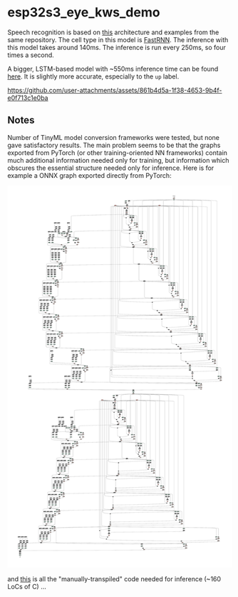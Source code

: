 # esp32s3_eye_kws_demo

Speech recognition is based on [this](https://github.com/microsoft/EdgeML/blob/master/docs/publications/Sha-RNN.pdf)
architecture and examples from the same repository. The cell type in this model is [FastRNN](https://github.com/microsoft/EdgeML/blob/master/docs/publications/FastGRNN.pdf).
The inference with this model takes around 140ms. The inference is run every 250ms, so four times a second.

A bigger, LSTM-based model with ~550ms inference time can be found [here](https://github.com/mryndzionek/esp32s3_eye_kws_demo/tree/lstm_model).
It is slightly more accurate, especially to the `up` label.

https://github.com/user-attachments/assets/861b4d5a-1f38-4653-9b4f-e0f713c1e0ba


## Notes

Number of TinyML model conversion frameworks were tested,
but none gave satisfactory results. The main problem seems
to be that the graphs exported from PyTorch (or other
training-oriented NN frameworks) contain much additional
information needed only for training, but information
which obscures the essential structure needed only for inference.
Here is for example a ONNX graph exported directly from PyTorch:

![graph](images/pytorch_graph.png)

and [this](https://github.com/mryndzionek/esp32s3_eye_kws_demo/blob/main/main/fast_rnn.c) is
all the "manually-transpiled" code needed for inference (~160 LoCs of C) ...

